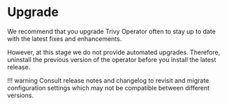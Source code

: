 # Upgrade

We recommend that you upgrade Trivy Operator often to stay up to date with the latest fixes and enhancements.

However, at this stage we do not provide automated upgrades. Therefore, uninstall the previous version of the operator
before you install the latest release.

!!! warning
    Consult release notes and changelog to revisit and migrate configuration settings which may not be compatible
    between different versions.

